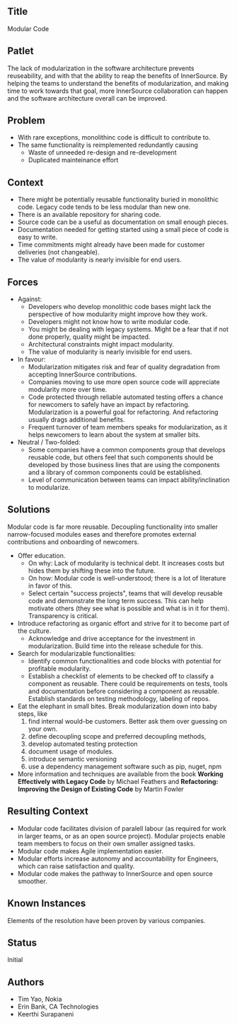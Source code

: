 ## Title

Modular Code

## Patlet

The lack of modularization in the software architecture prevents reuseability, and with that the ability to reap the benefits of InnerSource. By helping the teams to understand the benefits of modularization, and making time to work towards that goal, more InnerSource collaboration can happen and the software architecture overall can be improved.

## Problem

* With rare exceptions, monolithinc code is difficult to contribute to.
* The same functionality is reimplemented redundantly causing
  * Waste of unneeded re-design and re-development
  * Duplicated mainteinance effort

## Context

* There might be potentially reusable functionality buried in monolithic code.
  Legacy code tends to be less modular than new one.
* There is an available repository for sharing code.
* Source code can be a useful as documentation on small enough pieces.
* Documentation needed for getting started using a small piece of code is easy to write.
* Time commitments might already have been made for customer deliveries (not changeable).
* The value of modularity is nearly invisible for end users.

## Forces

* Against:
  * Developers who develop monolithic code bases might lack the perspective of how modularity might improve how they work.
  * Developers might not know how to write modular code.
  * You might be dealing with legacy systems. Might be a fear that if not done properly, quality might be impacted.
  * Architectural constraints might impact modularity.
  * The value of modularity is nearly invisible for end users.
* In favour:
  * Modularization mitigates risk and fear of quality degradation from accepting InnerSource contributions.
  * Companies moving to use more open source code will appreciate modularity more over time.
  * Code protected through reliable automated testing offers a chance for newcomers to safely have an impact by refactoring. Modularization is a powerful goal for refactoring. And refactoring usually drags additional benefits.
  * Frequent turnover of team members speaks for modularization, as it helps newcomers to learn about the system at smaller bits.
* Neutral / Two-folded:
  * Some companies have a common components group that develops reusable code, but others feel that such components should be developed by those business lines that are using the components and a library of common components could be established.
  * Level of communication between teams can impact ability/inclination to modularize.

## Solutions

Modular code is far more reusable. Decoupling functionality into smaller narrow-focused modules eases
and therefore promotes external contributions and onboarding of newcomers.

* Offer education.
  * On why: Lack of modularity is technical debt. It increases costs but hides them by shifting these into the future.
  * On how: Modular code is well-understood; there is a lot of literature in favor of this.
  * Select certain "success projects", teams that will develop reusable code and demonstrate the long term success. This can help motivate others (they see what is possible and what is in it for them). Transparency is critical.
* Introduce refactoring as organic effort and strive for it to become part of the culture.
  * Acknowledge and drive acceptance for the investment in modularization. Build time into the release schedule for this.
* Search for modularizable functionalities:
  * Identify common functionalities and code blocks with potential for profitable modularity.
  * Establish a checklist of elements to be checked off to classify a component as reusable.
    There could be requirements on tests, tools and documentation before considering a component as reusable.
    Establish standards on testing methodology, labeling of repos.
* Eat the elephant in small bites. Break modularization down into baby steps, like
  1. find internal would-be customers. Better ask them over guessing on your own.
  1. define decoupling scope and preferred decoupling methods,
  1. develop automated testing protection
  1. document usage of modules.
  1. introduce semantic versioning
  1. use a dependency management software such as pip, nuget, npm
* More information and techniques are available from the book **Working Effectively with Legacy Code** by Michael Feathers and **Refactoring: Improving the Design of Existing Code** by Martin Fowler

## Resulting Context

* Modular code facilitates division of paralell labour (as required for work in larger teams, or as an open source project). Modular projects enable team members to focus on their own smaller assigned tasks.
* Modular code makes Agile implementation easier.
* Modular efforts increase autonomy and accountability for Engineers, which can raise satisfaction and quality.
* Modular code makes the pathway to InnerSource and open source smoother.

## Known Instances

Elements of the resolution have been proven by various companies.

## Status

Initial

## Authors  

* Tim Yao, Nokia
* Erin Bank, CA Technologies
* Keerthi Surapaneni

